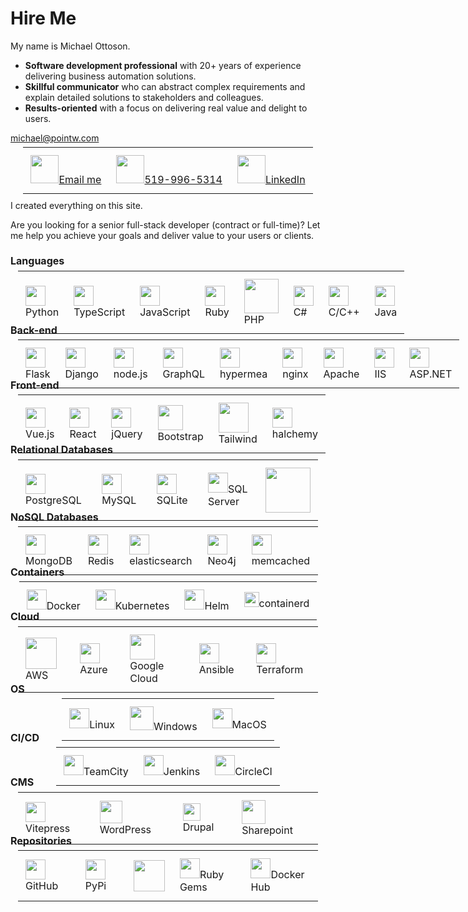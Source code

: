 # Hire Me

My name is Michael Ottoson.  
* **Software development professional** with 20+ years of experience delivering business automation solutions.
* **Skillful communicator** who can abstract complex requirements and explain detailed solutions to stakeholders and colleagues.
* **Results-oriented** with a focus on delivering real value and delight to users.

<centered-image src="/img/michael-ottoson.png" rounded width="200">michael@pointw.com</centered-image>

<style scoped>
td, th, tr, table {
  border: 0;
  border-spacing:0;
  margin: -20px auto -50px auto;
  padding: 0.75em;
  width: fit-content;
}
h2 {
  padding-top: 0;
  font-size: 12pt;
}

img {
  margin-left: auto;
  margin-right: auto;
}
.table-wrapper table {
}
</style>

<table>
<tbody>
<tr>
  <td><a href="mailto:%22Michael%20Ottoson%22%20%3cmichael@pointw.com%3e?subject=I%20would%20like%20to%20hire%20you&body=Hi%20Michael,%0D%0A%0D%0AI%20was%20looking%20at%20https%3A%2F%2Fpointw.com%20and%20I%20liked%20what%20I%20saw.%20%20Let%27s%20meet%20to%20discuss%20how%20we%20can%20work%20together%20on%20my%20next%20project."><img src="/img/contact/email.svg" width="45">Email me</a></td>
  <td><a href="tel:5199965314"><img src="/img/contact/phone.svg" width="45">519-996-5314</a></td>
  <td><a target="_blank" href="https://www.linkedin.com/in/michael-ottoson-037496b1/"><img src="/img/contact/linkedin.svg" width="45">LinkedIn</a></td>
</tr>
</tbody>
</table>

<br/><br/>
I created everything on this site.

Are you looking for a senior full-stack developer (contract or full-time)?  Let me help you achieve your goals and deliver value to your users or clients.


## Languages
<table>
<tbody>
<tr>
  <td><img src="/img/tech/python.svg" width="32">Python</td>
  <td><img src="/img/tech/typescript.svg" width="32">TypeScript</td>
  <td><img src="/img/tech/javascript.svg" width="32">JavaScript</td>
  <td><img src="/img/tech/ruby.svg" width="32">Ruby</td>
  <td><img src="/img/tech/php.svg" width="55">PHP</td>
  <td><img src="/img/tech/csharp.svg" width="32">C#</td>
  <td><img src="/img/tech/cpp.svg" width="32">C/C++</td>
  <td><img src="/img/tech/java.svg" width="32">Java</td>
</tr>
</tbody>
</table>


## Back-end
<table>
<tbody>
<tr>
  <td><img src="/img/tech/flask.png" width="32">Flask</td>
  <td><img src="/img/tech/django.svg" width="32">Django</td>
  <td><img src="/img/tech/nodejs.svg" width="32">node.js</td>
  <td><img src="/img/tech/graphql.svg" width="32">GraphQL</td>
  <td><img src="/img/tech/hypermea.svg" width="32">hypermea</td>
  <td><img src="/img/tech/nginx.svg" width="32">nginx</td>
  <td><img src="/img/tech/apache.svg" width="32">Apache</td>
  <td><img src="/img/tech/microsoft.svg" width="32">IIS</td>
  <td><img src="/img/tech/asp.svg" width="32">ASP.NET</td>
</tr>
</tbody>
</table>


## Front-end
<table>
<tbody>
<tr>
  <td><img src="/img/tech/vuejs.svg" width="32">Vue.js</td>
  <td><img src="/img/tech/react.svg" width="32">React</td>
  <td><img src="/img/tech/jquery.svg" width="32">jQuery</td>
  <td><img src="/img/tech/bootstrap.svg" width="40">Bootstrap</td>
  <td><img src="/img/tech/tailwind.svg" width="48">Tailwind</td>
  <td><img src="/img/tech/halchemy-logo.svg" width="32">halchemy</td>
</tr>
</tbody>
</table>

## Relational Databases
<table>
<tbody>
<tr>
  <td><img src="/img/tech/postgresql.svg" width="32">PostgreSQL</td>
  <td><img src="/img/tech/mysql.svg" width="32">MySQL</td>
  <td><img src="/img/tech/sqlite.svg" width="32">SQLite</td>
  <td><img src="/img/tech/sql-server.svg" width="32">SQL Server</td>
  <td><img src="/img/tech/oracle.svg" width="72"></td>
</tr>
</tbody>
</table>

## NoSQL Databases
<table>
<tbody>
<tr>
  <td><img src="/img/tech/mongodb.svg" width="32">MongoDB</td>
  <td><img src="/img/tech/redis.svg" width="32">Redis</td>
  <td><img src="/img/tech/elasticsearch.svg" width="32">elasticsearch</td>
  <td><img src="/img/tech/neo4j.svg" width="32">Neo4j</td>
  <td><img src="/img/tech/memcached.svg" width="32">memcached</td>
</tr>
</tbody>
</table>

## Containers
<table>
<tbody>
<tr>
  <td><img src="/img/tech/docker.svg" width="32">Docker</td>
  <td><img src="/img/tech/kubernetes.svg" width="32">Kubernetes</td>
  <td><img src="/img/tech/helm.svg" width="32">Helm</td>
  <td><img src="/img/tech/containerd.svg" width="24">containerd</td>
</tr>
</tbody>
</table>

## Cloud
<table>
<tbody>
<tr>
  <td><img src="/img/tech/aws.svg" width="50">AWS</td>
  <td><img src="/img/tech/azure.svg" width="32">Azure</td>
  <td><img src="/img/tech/google-cloud.svg" width="40">Google Cloud</td>
  <td><img src="/img/tech/ansible.svg" width="32">Ansible</td>
  <td><img src="/img/tech/terraform.svg" width="32">Terraform</td>
</tr>
</tbody>
</table>

## OS
<table>
<tbody>
<tr>
  <td><img src="/img/tech/linux.svg" width="32">Linux</td>
  <td><img src="/img/tech/windows.svg" width="38">Windows</td>
  <td><img src="/img/tech/apple.svg" width="32">MacOS</td>
</tr>
</tbody>
</table>


## CI/CD
<table>
<tbody>
<tr>
  <td><img src="/img/tech/teamcity.svg" width="32">TeamCity</td>
  <td><img src="/img/tech/jenkins.svg" width="32">Jenkins</td>
  <td><img src="/img/tech/circleci.svg" width="32">CircleCI</td>
</tr>
</tbody>
</table>

## CMS
<table>
<tbody>
<tr>
  <td><img src="/img/tech/vitepress.svg" width="32">Vitepress</td>
  <td><img src="/img/tech/wordpress.svg" width="36">WordPress</td>
  <td><img src="/img/tech/drupal.svg" width="28">Drupal</td>
  <td><img src="/img/tech/sharepoint.svg" width="38">Sharepoint</td>
</tr>
</tbody>
</table>

## Repositories
<table>
<tbody>
<tr>
  <td><img src="/img/tech/github.svg" width="32">GitHub</td>
  <td><img src="/img/tech/pypi.svg" width="32">PyPi</td>
  <td><img src="/img/tech/npm.svg" width="50"></td>
  <td><img src="/img/tech/rubygems.svg" width="32">Ruby Gems</td>
  <td><img src="/img/tech/docker.svg" width="32">Docker Hub</td>
</tr>
</tbody>
</table>
